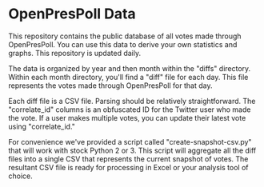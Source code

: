 OpenPresPoll Data
===================

This repository contains the public database of all votes
made through OpenPresPoll. You can use this data to derive your own
statistics and graphs. This repository is updated daily.

The data is organized by year and then month within the "diffs" directory.
Within each month directory, you'll find a "diff" file for each day. This
file represents the votes made through OpenPresPoll for that day.

Each diff file is a CSV file. Parsing should be relatively
straightforward. The "correlate_id" columns is an obfuscated ID for
the Twitter user who made the vote. If a user makes multiple votes,
you can update their latest vote using "correlate_id."

For convenience we've provided a script called
"create-snapshot-csv.py" that will work with stock Python 2 or 3. This
script will aggregate all the diff files into a single CSV that
represents the current snapshot of votes. The resultant CSV file is
ready for processing in Excel or your analysis tool of choice.
